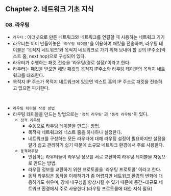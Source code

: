 ## Chapter 2. 네트워크 기초 지식
### 08. 라우팅
* `라우터` : 이더넷으로 만든 네트워크와 네트워크를 연결할 때 사용하는 네트워크 기기 
* 라우터는 이미 만들어놓은 `'라우팅 테이블'`을 이용하여 패킷을 전송하며, 라우팅 테이블은 '목적지 네트워크'와 목적지 네트워크로 가기 위해 보내야 할 곳의 IP주소(넥스트 홉, next hop)으로 구성되어 있다.
* 라우터가 수행하는 패킷 전송을 '라우팅(경로 설정)'이라고 한다.
* 라우터는 패킷을 받으면 해당 패킷의 목적지 IP주소와 라우팅 테이블의 목적지 네트워크를 대조한다.
* 목적지 IP 주소가 목적지 네트워크에 있으면 넥스트 홉의 IP 주소로 패킷을 전송하고 없으면 파기한다.

<br/>

* `라우팅 테이블 작성 방법`
* 라우팅 테이블을 만드는 방법으로는 `'정적 라우팅'`과 `'동적 라우팅'`이 있다.
	* `정적 라우팅`
		* 수동으로 라우팅 테이블을 만드는 방법.
		* 목적지 네트워크와 넥스트 홉을 하나하나 설정한다.
		* 네트워크를 구성하는 모든 라우터에 대해 라우팅 설정이 필요하지만 설정을 알기 쉽고 관리하기 쉽기 때문에 소규모 네트워크 환경에서 주로 사용한다.
	* `동적라우팅`
		* 인접하는 라우터들이 라우팅 정보를 서로 교환하여 라우팅 테이블을 자동으로 만드는 방법.
		* 라우팅 정보를 교환하기 위한 프로토콜을 '라우팅 프로토콜' 이라고 한다.
		* 동적 라우팅은 동작을 이해하기가 좀 어렵지만 네트워크 환경의 변화에 대응하기도 쉬우며, 장애 내구성을 향상시킬 수 있기 때문에 중간~대규모 네트워크 환경에서 주로 사용한다.(라우팅 프로토콜에 대한 지식 필요)
